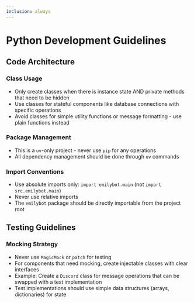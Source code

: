 ```yaml
---
inclusion: always
---
```


# Python Development Guidelines

## Code Architecture

### Class Usage
- Only create classes when there is instance state AND private methods that need to be hidden
- Use classes for stateful components like database connections with specific operations
- Avoid classes for simple utility functions or message formatting - use plain functions instead

### Package Management
- This is a `uv`-only project - never use `pip` for any operations
- All dependency management should be done through `uv` commands

### Import Conventions
- Use absolute imports only: `import emilybot.main` (not `import src.emilybot.main`)
- Never use relative imports
- The `emilybot` package should be directly importable from the project root

## Testing Guidelines

### Mocking Strategy
- Never use `MagicMock` or `patch` for testing
- For components that need mocking, create injectable classes with clear interfaces
- Example: Create a `Discord` class for message operations that can be swapped with a test implementation
- Test implementations should use simple data structures (arrays, dictionaries) for state
